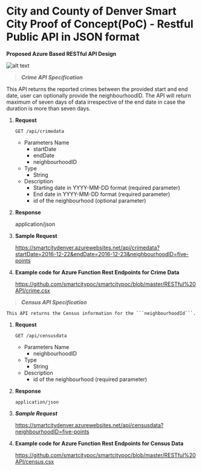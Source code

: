 # City and County of Denver Smart City Proof of Concept(PoC) - Restful Public API in JSON format

**Proposed Azure Based RESTful API Design**

![alt text](https://github.com/smartcitypoc/smartcitypoc/blob/master/RESTful%20API/Images/Proposed_Azure_Restful_API.png)

> ***Crime API Specification***

  This API returns the reported crimes between the provided start and end date, user can optionally provide the neighbourhoodID. The API will return maximum of seven days of data irrespective of the end date in case the duration is more than seven days.

1. ****Request****

    `GET /api/crimedata`

    - Parameters Name
      - startDate
      - endDate
      - neighbourhoodID
    - Type
      - String
    - Description
      - Starting date in YYYY-MM-DD format (required parameter)
      - End date in YYYY-MM-DD format (required parameter)
      - id of the neighbourhood (optional parameter)
 
2. ****Response****

    application/json
 
3. ****Sample Request****

    https://smartcitydenver.azurewebsites.net/api/crimedata?startDate=2016-12-22&endDate=2016-12-23&neighbourhoodID=five-points

4. ****Example code for Azure Function Rest Endpoints for Crime Data****

    https://github.com/smartcitypoc/smartcitypoc/blob/master/RESTful%20API/crime.csx


 > ***Census API Specification***

    This API returns the Census information for the ```neighbourhoodId```.

1. ****Request****

    `GET /api/censusdata`

    - Parameters Name		
      - neighbourhoodID	
    - Type
      - String
    - Description
      - id of the neighbourhood (required parameter)
  
2. ****Response****

    `application/json`
 
3. ***Sample Request***

    https://smartcitydenver.azurewebsites.net/api/censusdata?neighbourhoodID=five-points

4. ****Example code for Azure Function Rest Endpoints for Census Data****

    https://github.com/smartcitypoc/smartcitypoc/blob/master/RESTful%20API/census.csx

 
